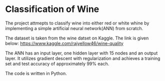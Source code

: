 # Classification of Wine

The project attmepts to classify wine into either red or white whine by implementing a
simple artificial neural network(ANN) from scratch. 

The dataset is taken from the wine datset on Kaggle. The link is given below:
https://www.kaggle.com/rajyellow46/wine-quality

The ANN has an input layer, one hidden layer with 15 nodes and an output layer.
It utilizes gradient descent with regularization and achieves a training set and
test accuracy of approximately 99% each.

The code is written in Python.
